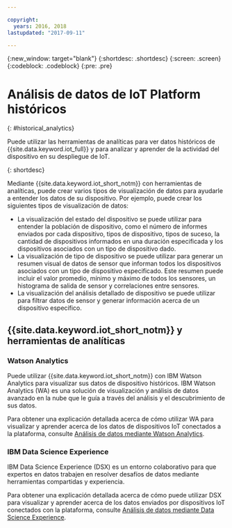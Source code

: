 ```yaml
---

copyright:
  years: 2016, 2018
lastupdated: "2017-09-11"

---
```


{:new_window: target="blank"}
{:shortdesc: .shortdesc}
{:screen: .screen}
{:codeblock: .codeblock}
{:pre: .pre}


# Análisis de datos de IoT Platform históricos
{: #historical_analytics}  

Puede utilizar las herramientas de analíticas para ver datos históricos de {{site.data.keyword.iot_full}} y para analizar y aprender de la actividad del dispositivo en su despliegue de IoT.

{: shortdesc}

Mediante {{site.data.keyword.iot_short_notm}} con herramientas de analíticas, puede crear varios tipos de visualización de datos para ayudarle a entender los datos de su dispositivo. Por ejemplo, puede crear los siguientes tipos de visualización de datos:

 - La visualización del estado del dispositivo se puede utilizar para entender la población de dispositivo, como el número de informes enviados por cada dispositivo, tipos de dispositivo, tipos de suceso, la cantidad de dispositivos informados en una duración especificada y los dispositivos asociados con un tipo de dispositivo dado.
 - La visualización de tipo de dispositivo se puede utilizar para generar un resumen visual de datos de sensor que informan todos los dispositivos asociados con un tipo de dispositivo especificado. Este resumen puede incluir el valor promedio, mínimo y máximo de todos los sensores, un histograma de salida de sensor y correlaciones entre sensores.
 - La visualización del análisis detallado de dispositivo se puede utilizar para filtrar datos de sensor y generar información acerca de un dispositivo específico.

## {{site.data.keyword.iot_short_notm}} y herramientas de analíticas

### Watson Analytics

Puede utilizar {{site.data.keyword.iot_short_notm}} con IBM Watson Analytics para visualizar sus datos de dispositivo históricos. IBM Watson Analytics (WA) es una solución de visualización y análisis de datos avanzado en la nube que le guía a través del análisis y el descubrimiento de sus datos.
 
Para obtener una explicación detallada acerca de cómo utilizar WA para visualizar y aprender acerca de los datos de dispositivos IoT conectados a la plataforma, consulte [Análisis de datos mediante Watson Analytics](analyzing_with_WA.html).
 
### IBM Data Science Experience

IBM Data Science Experience (DSX) es un entorno colaborativo para que expertos en datos trabajen en resolver desafíos de datos mediante herramientas compartidas y experiencia. 

Para obtener una explicación detallada acerca de cómo puede utilizar DSX para visualizar y aprender acerca de los datos enviados por dispositivos IoT conectados con la plataforma, consulte [Análisis de datos mediante Data Science Experience](analyzing_with_DSX.html).
